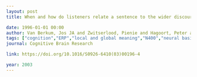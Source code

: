 ```yaml
---
layout: post
title: When and how do listeners relate a sentence to the wider discourse? Evidence from the N400 effect

date: 1996-01-01 00:00
author: Van Berkum, Jos JA and Zwitserlood, Pienie and Hagoort, Peter and Brown, Colin M
tags: ["cognition","ERP","local and global meaning","N400","neural basis of behavior","sentence interpretation in discourse context","spoken language comprehension","word recognition"]
journal: Cognitive Brain Research

link: https://doi.org/10.1016/S0926-6410(03)00196-4

year: 2003
---
```



